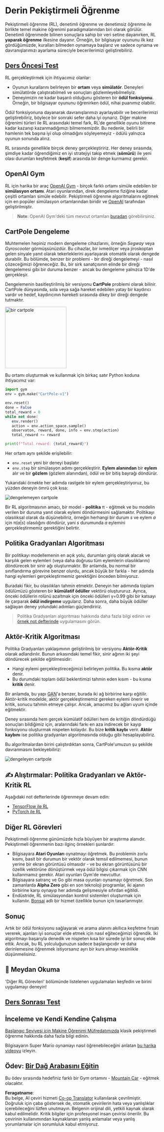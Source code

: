 <!--
CO_OP_TRANSLATOR_METADATA:
{
  "original_hash": "dbacf9b1915612981d76059678e563e5",
  "translation_date": "2025-08-26T07:32:49+00:00",
  "source_file": "lessons/6-Other/22-DeepRL/README.md",
  "language_code": "tr"
}
-->
# Derin Pekiştirmeli Öğrenme

Pekiştirmeli öğrenme (RL), denetimli öğrenme ve denetimsiz öğrenme ile birlikte temel makine öğrenimi paradigmalarından biri olarak görülür. Denetimli öğrenmede bilinen sonuçlara sahip bir veri setine dayanırken, RL **yaparak öğrenme** ilkesine dayanır. Örneğin, bir bilgisayar oyununu ilk kez gördüğümüzde, kuralları bilmeden oynamaya başlarız ve sadece oynama ve davranışlarımızı ayarlama süreciyle becerilerimizi geliştirebiliriz.

## [Ders Öncesi Test](https://ff-quizzes.netlify.app/en/ai/quiz/43)

RL gerçekleştirmek için ihtiyacımız olanlar:

* Oyunun kurallarını belirleyen bir **ortam** veya **simülatör**. Deneyleri simülatörde çalıştırabilmeli ve sonuçları gözlemleyebilmeliyiz.
* Deneyimizin ne kadar başarılı olduğunu gösteren bir **ödül fonksiyonu**. Örneğin, bir bilgisayar oyununu öğrenirken ödül, nihai puanımız olabilir.

Ödül fonksiyonuna dayanarak davranışlarımızı ayarlayabilir ve becerilerimizi geliştirebiliriz, böylece bir sonraki sefer daha iyi oynarız. Diğer makine öğrenimi türleri ile RL arasındaki temel fark, RL'de genellikle oyunu bitirene kadar kazanıp kazanmadığımızı bilmememizdir. Bu nedenle, belirli bir hamlenin tek başına iyi olup olmadığını söyleyemeyiz - ödülü yalnızca oyunun sonunda alırız.

RL sırasında genellikle birçok deney gerçekleştiririz. Her deney sırasında, şimdiye kadar öğrendiğimiz en iyi stratejiyi takip etmek (**sömürü**) ile yeni olası durumları keşfetmek (**keşif**) arasında bir denge kurmamız gerekir.

## OpenAI Gym

RL için harika bir araç [OpenAI Gym](https://gym.openai.com/) - birçok farklı ortamı simüle edebilen bir **simülasyon ortamı**. Atari oyunlarından, direk dengeleme fiziğine kadar çeşitli ortamları simüle edebilir. Pekiştirmeli öğrenme algoritmalarını eğitmek için en popüler simülasyon ortamlarından biridir ve [OpenAI](https://openai.com/) tarafından geliştirilmiştir.

> **Note**: OpenAI Gym'deki tüm mevcut ortamları [buradan](https://gym.openai.com/envs/#classic_control) görebilirsiniz.

## CartPole Dengeleme

Muhtemelen hepiniz modern dengeleme cihazlarını, örneğin *Segway* veya *Gyroscooter* görmüşsünüzdür. Bu cihazlar, bir ivmeölçer veya jiroskoptan gelen sinyale yanıt olarak tekerleklerini ayarlayarak otomatik olarak dengede durabilir. Bu bölümde, benzer bir problemi - bir direği dengelemeyi - nasıl çözeceğimizi öğreneceğiz. Bu, bir sirk sanatçısının elinde bir direği dengelemesi gibi bir duruma benzer - ancak bu dengeleme yalnızca 1D'de gerçekleşir.

Dengelemenin basitleştirilmiş bir versiyonu **CartPole** problemi olarak bilinir. CartPole dünyasında, sola veya sağa hareket edebilen yatay bir kaydırıcı vardır ve hedef, kaydırıcının hareketi sırasında dikey bir direği dengede tutmaktır.

<img alt="bir cartpole" src="images/cartpole.png" width="200"/>

Bu ortamı oluşturmak ve kullanmak için birkaç satır Python koduna ihtiyacımız var:

```python
import gym
env = gym.make("CartPole-v1")

env.reset()
done = False
total_reward = 0
while not done:
   env.render()
   action = env.action_space.sample()
   observaton, reward, done, info = env.step(action)
   total_reward += reward

print(f"Total reward: {total_reward}")
```

Her ortam aynı şekilde erişilebilir:
* `env.reset` yeni bir deneyi başlatır
* `env.step` bir simülasyon adımı gerçekleştirir. **Eylem alanından** bir **eylem** alır ve bir **gözlem** (gözlem alanından), ödül ve bir bitiş bayrağı döndürür.

Yukarıdaki örnekte her adımda rastgele bir eylem gerçekleştiriyoruz, bu yüzden deneyin ömrü çok kısa:

![dengelemeyen cartpole](../../../../../lessons/6-Other/22-DeepRL/images/cartpole-nobalance.gif)

Bir RL algoritmasının amacı, bir model - **politika** π - eğitmek ve bu modelin verilen bir duruma yanıt olarak eylemi döndürmesini sağlamaktır. Politikayı olasılıksal olarak da düşünebiliriz, örneğin herhangi bir durum *s* ve eylem *a* için π(*a*|*s*) olasılığını döndürür, yani *s* durumunda *a* eylemini gerçekleştirmemiz gerektiğini belirtir.

## Politika Gradyanları Algoritması

Bir politikayı modellemenin en açık yolu, durumları giriş olarak alacak ve karşılık gelen eylemleri (veya daha doğrusu tüm eylemlerin olasılıklarını) döndürecek bir sinir ağı oluşturmaktır. Bir anlamda, bu normal bir sınıflandırma görevine benzer olurdu, ancak büyük bir farkla - her adımda hangi eylemleri gerçekleştirmemiz gerektiğini önceden bilmiyoruz.

Buradaki fikir, bu olasılıkları tahmin etmektir. Deneyin her adımında toplam ödülümüzü gösteren bir **kümülatif ödüller** vektörü oluştururuz. Ayrıca, önceki ödüllerin rolünü azaltmak için önceki ödülleri γ=0.99 gibi bir katsayı ile çarparak **ödül indirgeme** uygularız. Daha sonra, daha büyük ödüller sağlayan deney yolundaki adımları güçlendiririz.

> Politika Gradyanları algoritması hakkında daha fazla bilgi edinin ve [örnek not defterinde](../../../../../lessons/6-Other/22-DeepRL/CartPole-RL-TF.ipynb) uygulamasını görün.

## Aktör-Kritik Algoritması

Politika Gradyanları yaklaşımının geliştirilmiş bir versiyonu **Aktör-Kritik** olarak adlandırılır. Bunun arkasındaki temel fikir, sinir ağının iki şeyi döndürecek şekilde eğitilmesidir:

* Hangi eylemi gerçekleştireceğimizi belirleyen politika. Bu kısma **aktör** denir.
* Bu durumdaki toplam ödül beklentimizi tahmin eden kısım - bu kısma **kritik** denir.

Bir anlamda, bu yapı [GAN](../../4-ComputerVision/10-GANs/README.md)'a benzer, burada iki ağ birbirine karşı eğitilir. Aktör-kritik modelde, aktör gerçekleştirmemiz gereken eylemi önerir ve kritik, sonucu tahmin etmeye çalışır. Ancak, amacımız bu ağları uyum içinde eğitmektir.

Deney sırasında hem gerçek kümülatif ödülleri hem de kritiğin döndürdüğü sonuçları bildiğimiz için, aralarındaki farkı en aza indirecek bir kayıp fonksiyonu oluşturmak nispeten kolaydır. Bu bize **kritik kaybı** verir. **Aktör kaybını** ise politika gradyanları algoritmasında olduğu gibi hesaplayabiliriz.

Bu algoritmalardan birini çalıştırdıktan sonra, CartPole'umuzun şu şekilde davranmasını bekleyebiliriz:

![dengeleyen cartpole](../../../../../lessons/6-Other/22-DeepRL/images/cartpole-balance.gif)

## ✍️ Alıştırmalar: Politika Gradyanları ve Aktör-Kritik RL

Aşağıdaki not defterlerinde öğrenmeye devam edin:

* [TensorFlow ile RL](../../../../../lessons/6-Other/22-DeepRL/CartPole-RL-TF.ipynb)
* [PyTorch ile RL](../../../../../lessons/6-Other/22-DeepRL/CartPole-RL-PyTorch.ipynb)

## Diğer RL Görevleri

Pekiştirmeli öğrenme günümüzde hızla büyüyen bir araştırma alanıdır. Pekiştirmeli öğrenmenin bazı ilginç örnekleri şunlardır:

* Bilgisayara **Atari Oyunları** oynatmayı öğretmek. Bu problemin zorlu kısmı, basit bir durumun bir vektör olarak temsil edilmemesi, bunun yerine bir ekran görüntüsü olmasıdır - ve bu ekran görüntüsünü bir özellik vektörüne dönüştürmek veya ödül bilgisi çıkarmak için CNN kullanmamız gerekir. Atari oyunları Gym'de mevcuttur.
* Bilgisayara satranç ve Go gibi masa oyunları oynamayı öğretmek. Son zamanlarda **Alpha Zero** gibi en son teknoloji programlar, iki ajanın birbirine karşı oynayıp her adımda gelişmesiyle sıfırdan eğitildi.
* Endüstride, RL simülasyondan kontrol sistemleri oluşturmak için kullanılır. [Bonsai](https://azure.microsoft.com/services/project-bonsai/?WT.mc_id=academic-77998-cacaste) adlı bir hizmet özellikle bunun için tasarlanmıştır.

## Sonuç

Artık bir ödül fonksiyonu sağlayarak ve arama alanını akıllıca keşfetme fırsatı vererek, ajanları iyi sonuçlar elde etmek için nasıl eğiteceğimizi öğrendik. İki algoritmayı başarıyla denedik ve nispeten kısa bir sürede iyi bir sonuç elde ettik. Ancak, bu RL yolculuğunuzun sadece başlangıcıdır ve daha derinlemesine öğrenmek istiyorsanız ayrı bir kurs almayı kesinlikle düşünmelisiniz.

## 🚀 Meydan Okuma

'Diğer RL Görevleri' bölümünde listelenen uygulamaları keşfedin ve birini uygulamayı deneyin!

## [Ders Sonrası Test](https://ff-quizzes.netlify.app/en/ai/quiz/44)

## İnceleme ve Kendi Kendine Çalışma

[Başlangıç Seviyesi için Makine Öğrenimi Müfredatımızda](https://github.com/microsoft/ML-For-Beginners/blob/main/8-Reinforcement/README.md) klasik pekiştirmeli öğrenme hakkında daha fazla bilgi edinin.

Bilgisayarın Super Mario oynamayı nasıl öğrenebileceğini anlatan [bu harika videoyu](https://www.youtube.com/watch?v=qv6UVOQ0F44) izleyin.

## Ödev: [Bir Dağ Arabasını Eğitin](lab/README.md)

Bu ödev sırasında hedefiniz farklı bir Gym ortamını - [Mountain Car](https://www.gymlibrary.ml/environments/classic_control/mountain_car/) - eğitmek olacaktır.

**Feragatname**:  
Bu belge, AI çeviri hizmeti [Co-op Translator](https://github.com/Azure/co-op-translator) kullanılarak çevrilmiştir. Doğruluk için çaba göstersek de, otomatik çevirilerin hata veya yanlışlıklar içerebileceğini lütfen unutmayın. Belgenin orijinal dili, yetkili kaynak olarak kabul edilmelidir. Kritik bilgiler için profesyonel insan çevirisi önerilir. Bu çevirinin kullanımından kaynaklanan yanlış anlamalar veya yanlış yorumlamalar için sorumluluk kabul etmiyoruz.